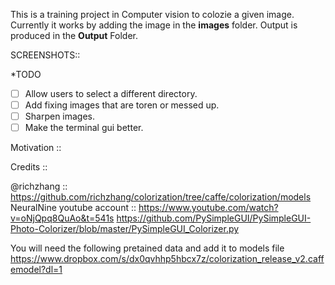 This is a training project in Computer vision to colozie a given image. Currently it works by adding the image in the **images** folder.
Output is produced in the **Output** Folder.

SCREENSHOTS::


*TODO 
-[ ] Allow users to select a different directory.
-[ ] Add fixing images that are toren or messed up.
-[ ] Sharpen images.
-[ ] Make the terminal gui better.

Motivation ::


Credits :: 

@richzhang :: https://github.com/richzhang/colorization/tree/caffe/colorization/models
NeuralNine youtube account :: https://www.youtube.com/watch?v=oNjQpq8QuAo&t=541s
https://github.com/PySimpleGUI/PySimpleGUI-Photo-Colorizer/blob/master/PySimpleGUI_Colorizer.py

You will need the following pretained data and add it to models file
https://www.dropbox.com/s/dx0qvhhp5hbcx7z/colorization_release_v2.caffemodel?dl=1
